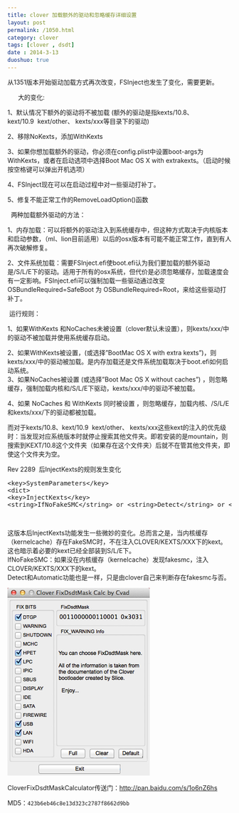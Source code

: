 ```yaml
---
title: clover 加载额外的驱动和忽略缓存详细设置
layout: post
permalink: /1050.html
category: clover
tags: [clover , dsdt]
date : 2014-3-13
duoshuo: true
---
```


从1351版本开始驱动加载方式再次改变，FSInject也发生了变化，需要更新。

        大的变化:

  1、默认情况下额外的驱动将不被加载 (额外的驱动是指kexts/10.8、kext/10.9  kext/other、 kexts/xxx等目录下的驱动)

  2、移除NoKexts，添加WithKexts

3、如果你想加载额外的驱动，你必须在config.plist中设置boot-args为WithKexts，或者在启动选项中选择Boot Mac OS X with extrakexts。（启动时候按空格键可以弹出开机选项）

 4、FSInject现在可以在启动过程中对一些驱动打补丁。

  5、修复不能正常工作的RemoveLoadOption()函数

    两种加载额外驱动的方法：

  1、内存加载：可以将额外的驱动注入到系统缓存中，但这种方式取决于内核版本和启动参数，（ml、lion目前适用）以后的osx版本有可能不能正常工作，直到有人再次破解修复。


2、文件系统加载：需要FSInject.efi使boot.efi认为我们要加载的额外驱动是/S/L/E下的驱动。适用于所有的osx系统，但代价是必须忽略缓存，加载速度会有一定影响。FSInject.efi可以强制加载一些驱动通过改变OSBundleRequired=SafeBoot 为 OSBundleRequired=Root，来给这些驱动打补丁。

 运行规则：

  1、如果WithKexts 和NoCaches未被设置（clover默认未设置），则kexts/xxx/中的驱动不被加载并使用系统缓存启动。

2、如果WithKexts被设置，(或选择&#8221;BootMac OS X with extra kexts&#8221;)，则kexts/xxx/中的驱动被加载。是内存加载还是文件系统加载取决于boot.efi如何启动系统。  
3、如果NoCaches被设置 (或选择&#8221;Boot Mac OS X without caches&#8221;) ，则忽略缓存，强制加载内核和/S/L/E下驱动，kexts/xxx/中的驱动不被加载。


  4、如果 NoCaches 和 WithKexts 同时被设置 ，则忽略缓存，加载内核、/S/L/E和kexts/xxx/下的驱动都被加载。



  而对于kexts/10.8、kext/10.9  kext/other、 kexts/xxx这些kext的注入的优先级时：当发现对应系统版本时就停止搜索其他文件夹。即若安装的是mountain，则搜索到KEXT/10.8这个文件夹（如果存在这个文件夹）后就不在管其他文件夹，即使这个文件夹为空。



  Rev 2289  后InjectKexts的规则发生变化


<pre class="lang:default decode:true ">&lt;key&gt;SystemParameters&lt;/key&gt;
&lt;dict&gt;
&lt;key&gt;InjectKexts&lt;/key&gt;
&lt;string&gt;IfNoFakeSMC&lt;/string&gt; or &lt;string&gt;Detect&lt;/string&gt; or &lt;string&gt;Automatic&lt;/string&gt;</pre>

&nbsp;

这版本后InjectKexts功能发生一些微妙的变化。总而言之是，当内核缓存（kernelcache）存在FakeSMC时，不在注入CLOVER/KEXTS/XXX下的kext。这也暗示着必要的kext已经全部装到S/L/E下。  
IfNoFakeSMC：如果没在内核缓存（kernelcache）发现fakesmc，注入CLOVER/KEXTS/XXX下的kext。  
Detect和Automatic功能也是一样，只是由clover自己来判断存在fakesmc与否。

<a href="/wp-content/uploads/sinapicv2-backup/1050-ww4-bmiddle-a316108djw1enw8ygcsxpj208w0bqq4e.jpg" target="_blank"><img src="/wp-content/uploads/sinapicv2-backup/1050-ww4-large-a316108djw1enw8ygcsxpj208w0bqq4e.jpg" alt="clover 加载额外的驱动和忽略缓存详细设置" /></a>

CloverFixDsdtMaskCalculator传送门：<http://pan.baidu.com/s/1o6nZ6hs>

MD5：`423b6eb46c8e13d323c2787f8662d9bb`




